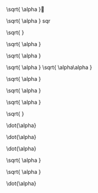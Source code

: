 \sqrt{ \alpha }

\sqrt{ \alpha } sqr 

\sqrt{  } 

\sqrt{ \alpha }

\sqrt{ \alpha }

\sqrt{ \alpha }
\sqrt{ \alpha\alpha }

\sqrt{ \alpha } 

\sqrt{ \alpha } 



\sqrt{ \alpha }

\sqrt{  } 

\dot{\alpha}

\dot{\alpha}

\dot{\alpha}

\sqrt{ \alpha } 

\sqrt{ \alpha }

\dot{\alpha}
